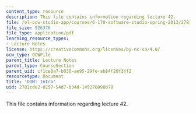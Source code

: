 ```yaml
---
content_type: resource
description: This file contains information regarding lecture 42.
file: /ol-ocw-studio-app/courses/6-170-software-studio-spring-2013/2781cde2015754d7b34d145270898b70_MIT6_170S13_42-dom-intro.pdf
file_size: 926376
file_type: application/pdf
learning_resource_types:
- Lecture Notes
license: https://creativecommons.org/licenses/by-nc-sa/4.0/
ocw_type: OCWFile
parent_title: Lecture Notes
parent_type: CourseSection
parent_uid: cf1ce8a7-b030-ae95-29fe-ab84f20f3ff2
resourcetype: Document
title: 'DOM: Intro'
uid: 2781cde2-0157-54d7-b34d-145270898b70
---
```

This file contains information regarding lecture 42.